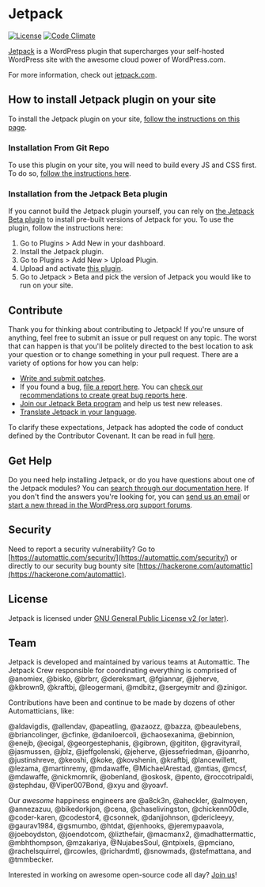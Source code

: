 # Jetpack

[![License](https://poser.pugx.org/automattic/jetpack/license.svg)](https://www.gnu.org/licenses/gpl-2.0.html)
[![Code Climate](https://codeclimate.com/github/Automattic/jetpack/badges/gpa.svg)](https://codeclimate.com/github/Automattic/jetpack)

[Jetpack](https://jetpack.com/) is a WordPress plugin that supercharges your self-hosted WordPress site with the awesome cloud power of WordPress.com.

For more information, check out [jetpack.com](https://jetpack.com/).

## How to install Jetpack plugin on your site

To install the Jetpack plugin on your site, [follow the instructions on this page](https://jetpack.com/install/).

### Installation From Git Repo

To use this plugin on your site, you will need to build every JS and CSS first. To do so, [follow the instructions here](./docs/development-environment.md).

### Installation from the Jetpack Beta plugin

If you cannot build the Jetpack plugin yourself, you can rely on [the Jetpack Beta plugin](https://github.com/Automattic/jetpack-beta/archive/master.zip) to install pre-built versions of Jetpack for you. To use the plugin, follow the instructions here:

1. Go to Plugins > Add New in your dashboard.
2. Install the Jetpack plugin.
3. Go to Plugins > Add New > Upload Plugin.
4. Upload and activate [this plugin](https://github.com/Automattic/jetpack-beta/archive/master.zip).
5. Go to Jetpack > Beta and pick the version of Jetpack you would like to run on your site.

## Contribute

Thank you for thinking about contributing to Jetpack! If you're unsure of anything, feel free to submit an issue or pull request on any topic. The worst that can happen is that you'll be politely directed to the best location to ask your question or to change something in your pull request. There are a variety of options for how you can help:

- [Write and submit patches](./docs/CONTRIBUTING.md#write-and-submit-a-patch).
- If you found a bug, [file a report here](https://github.com/Automattic/jetpack/issues/new). You can [check our recommendations to create great bug reports here](./docs/guides/report-bugs.md).
- [Join our Jetpack Beta program](./docs/testing/beta-testing.md) and help us test new releases.
- [Translate Jetpack in your language](./docs/translations.md).

To clarify these expectations, Jetpack has adopted the code of conduct defined by the Contributor Covenant. It can be read in full [here](CODE-OF-CONDUCT.md).

## Get Help

Do you need help installing Jetpack, or do you have questions about one of the Jetpack modules? You can [search through our documentation here](https://jetpack.com/support/). If you don't find the answers you're looking for, you can [send us an email](https://jetpack.com/contact-support/) or [start a new thread in the WordPress.org support forums](https://wordpress.org/support/plugin/jetpack#new-post).

## Security

Need to report a security vulnerability? Go to [https://automattic.com/security/](https://automattic.com/security/) or directly to our security bug bounty site [https://hackerone.com/automattic](https://hackerone.com/automattic).

## License

Jetpack is licensed under [GNU General Public License v2 (or later)](./LICENSE.txt).

## Team

Jetpack is developed and maintained by various teams at Automattic. The Jetpack Crew responsible for coordinating everything is comprised of @anomiex, @bisko, @brbrr, @dereksmart, @fgiannar, @jeherve, @kbrown9, @kraftbj, @leogermani, @mdbitz, @sergeymitr and @zinigor.

Contributions have been and continue to be made by dozens of other Automatticians, like:

@aldavigdis, @allendav, @apeatling, @azaozz, @bazza, @beaulebens, @briancolinger, @cfinke, @daniloercoli, @chaosexanima, @ebinnion, @enejb, @eoigal, @georgestephanis, @gibrown, @gititon, @gravityrail, @jasmussen, @jblz, @jeffgolenski, @jeherve, @jessefriedman, @joanrho, @justinshreve, @keoshi, @koke, @kovshenin, @kraftbj, @lancewillett, @lezama, @martinremy, @mdawaffe, @MichaelArestad, @mtias, @mcsf, @mdawaffe, @nickmomrik, @obenland, @oskosk, @pento, @roccotripaldi, @stephdau, @Viper007Bond, @xyu and @yoavf.

Our _awesome_ happiness engineers are @a8ck3n, @aheckler, @almoyen, @annezazuu, @bikedorkjon, @cena, @chaselivingston, @chickenn00dle, @coder-karen, @codestor4, @csonnek, @danjjohnson, @dericleeyy, @gaurav1984, @gsmumbo, @htdat, @jenhooks, @jeremypaavola, @joeboydston, @joendotcom, @lizthefair, @macmanx2, @madhattermattic, @mbhthompson, @mzakariya, @NujabesSoul, @ntpixels, @pmciano, @rachelsquirrel, @rcowles, @richardmtl, @snowmads, @stefmattana, and @tmmbecker.

Interested in working on awesome open-source code all day? [Join us](https://automattic.com/work-with-us/)!
